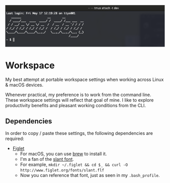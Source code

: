 ![Figlet splash](./figlet-splash.png)

# Workspace

My best attempt at portable workspace settings when working across Linux & macOS devices.

Whenever practical, my preference is to work from the command line. These workspace settings
will reflect that goal of mine. I like to explore productivity benefits and pleasant working
conditions from the CLI.

## Dependencies

In order to copy / paste these settings, the following dependencies are required:

- [Figlet](http://www.figlet.org/)
  - For macOS, you can use [brew](https://formulae.brew.sh/formula/figlet) to install it.
  - I'm a fan of the [slant font](http://www.figlet.org/fontdb_example.cgi?font=slant.flf).
  - For example, `mkdir ~/.figlet && cd $_ && curl -O http://www.figlet.org/fonts/slant.flf`
  - Now you can reference that font, just as seen in my `.bash_profile`.
